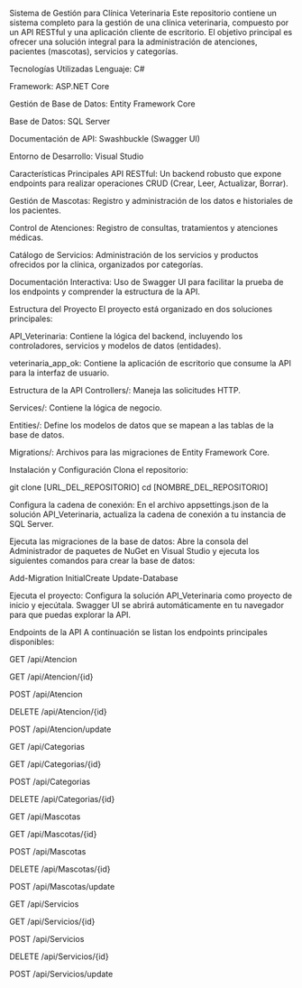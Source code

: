 Sistema de Gestión para Clínica Veterinaria
Este repositorio contiene un sistema completo para la gestión de una clínica veterinaria, compuesto por un API RESTful y una aplicación cliente de escritorio. El objetivo principal es ofrecer una solución integral para la administración de atenciones, pacientes (mascotas), servicios y categorías.

Tecnologías Utilizadas
Lenguaje: C#

Framework: ASP.NET Core

Gestión de Base de Datos: Entity Framework Core

Base de Datos: SQL Server

Documentación de API: Swashbuckle (Swagger UI)

Entorno de Desarrollo: Visual Studio

Características Principales
API RESTful: Un backend robusto que expone endpoints para realizar operaciones CRUD (Crear, Leer, Actualizar, Borrar).

Gestión de Mascotas: Registro y administración de los datos e historiales de los pacientes.

Control de Atenciones: Registro de consultas, tratamientos y atenciones médicas.

Catálogo de Servicios: Administración de los servicios y productos ofrecidos por la clínica, organizados por categorías.

Documentación Interactiva: Uso de Swagger UI para facilitar la prueba de los endpoints y comprender la estructura de la API.

Estructura del Proyecto
El proyecto está organizado en dos soluciones principales:

API_Veterinaria: Contiene la lógica del backend, incluyendo los controladores, servicios y modelos de datos (entidades).

veterinaria_app_ok: Contiene la aplicación de escritorio que consume la API para la interfaz de usuario.

Estructura de la API
Controllers/: Maneja las solicitudes HTTP.

Services/: Contiene la lógica de negocio.

Entities/: Define los modelos de datos que se mapean a las tablas de la base de datos.

Migrations/: Archivos para las migraciones de Entity Framework Core.

Instalación y Configuración
Clona el repositorio:

git clone [URL_DEL_REPOSITORIO]
cd [NOMBRE_DEL_REPOSITORIO]

Configura la cadena de conexión:
En el archivo appsettings.json de la solución API_Veterinaria, actualiza la cadena de conexión a tu instancia de SQL Server.

Ejecuta las migraciones de la base de datos:
Abre la consola del Administrador de paquetes de NuGet en Visual Studio y ejecuta los siguientes comandos para crear la base de datos:

Add-Migration InitialCreate
Update-Database

Ejecuta el proyecto:
Configura la solución API_Veterinaria como proyecto de inicio y ejecútala. Swagger UI se abrirá automáticamente en tu navegador para que puedas explorar la API.

Endpoints de la API
A continuación se listan los endpoints principales disponibles:

GET /api/Atencion

GET /api/Atencion/{id}

POST /api/Atencion

DELETE /api/Atencion/{id}

POST /api/Atencion/update

GET /api/Categorias

GET /api/Categorias/{id}

POST /api/Categorias

DELETE /api/Categorias/{id}

GET /api/Mascotas

GET /api/Mascotas/{id}

POST /api/Mascotas

DELETE /api/Mascotas/{id}

POST /api/Mascotas/update

GET /api/Servicios

GET /api/Servicios/{id}

POST /api/Servicios

DELETE /api/Servicios/{id}

POST /api/Servicios/update
